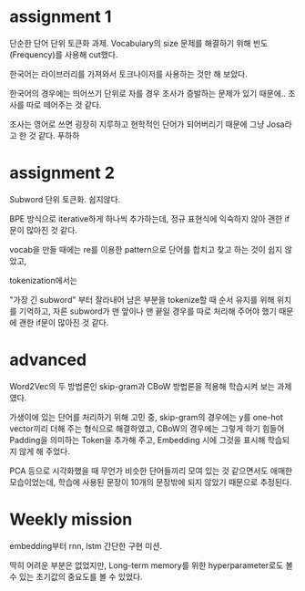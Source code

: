 # assignment 1

단순한 단어 단위 토큰화 과제. Vocabulary의 size 문제를 해결하기 위해 빈도(Frequency)를 사용해 cut했다.

한국어는 라이브러리를 가져와서 토크나이저를 사용하는 것만 해 보았다.

한국어의 경우에는 띄어쓰기 단위로 자를 경우 조사가 증발하는 문제가 있기 때문에.. 조사를 따로 떼어주는 것 같다.

조사는 영어로 쓰면 굉장히 지루하고 현학적인 단어가 되어버리기 때문에 그냥 Josa라고 한 것 같다. 푸하하

# assignment 2

Subword 단위 토큰화. 쉽지않다.

BPE 방식으로 iterative하게 하나씩 추가하는데, 정규 표현식에 익숙하지 않아 괜한 if문이 많아진 것 같다.

vocab을 만들 때에는 re를 이용한 pattern으로 단어를 합치고 찾고 하는 것이 쉽지 않았고,

tokenization에서는

"가장 긴 subword" 부터 잘라내어 남은 부분을 tokenize할 때 순서 유지를 위해 위치를 기억하고, 자른 subword가 맨 앞이나 맨 끝일 경우를 따로 처리해 주어야 했기 때문에 괜한 if문이 많아진 것 같다.

# advanced

Word2Vec의 두 방법론인 skip-gram과 CBoW 방법론을 적용해 학습시켜 보는 과제였다.

가생이에 있는 단어를 처리하기 위해 고민 중, skip-gram의 경우에는 y를 one-hot vector끼리 더해 주는 형식으로 해결하였고, CBoW의 경우에는 그렇게 하기 힘들어 Padding을 의미하는 Token을 추가해 주고, Embedding 시에 그것을 표시해 학습되지 않게 해 주었다.

PCA 등으로 시각화했을 때 무언가 비슷한 단어들끼리 모여 있는 것 같으면서도 애매한 모습이었는데, 학습에 사용된 문장이 10개의 문장밖에 되지 않았기 때문으로 추정된다.

# Weekly mission

embedding부터 rnn, lstm 간단한 구현 미션.

딱히 어려운 부분은 없었지만, Long-term memory를 위한 hyperparameter로도 볼 수 있는 초기값의 중요도를 볼 수 있었다.
